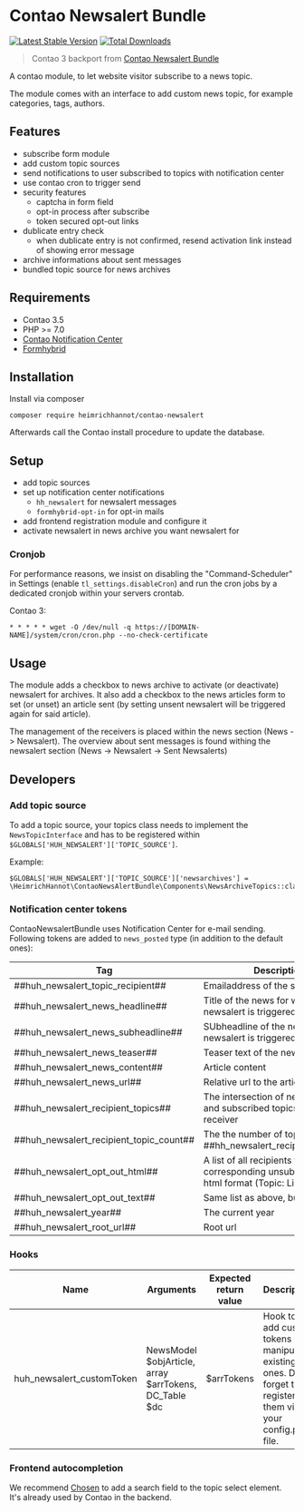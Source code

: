 # Contao Newsalert Bundle
[![Latest Stable Version](https://poser.pugx.org/heimrichhannot/contao-newsalert/v/stable)](https://packagist.org/packages/heimrichhannot/contao-newsalert)
[![Total Downloads](https://poser.pugx.org/heimrichhannot/contao-newsalert/downloads)](https://packagist.org/packages/heimrichhannot/contao-newsalert)

> Contao 3 backport from [Contao Newsalert Bundle](https://github.com/heimrichhannot/contao-newsalert-bundle)

A contao module, to let website visitor subscribe to a news topic.

The module comes with an interface to add custom news topic, for example categories, tags, authors.

## Features
* subscribe form module
* add custom topic sources
* send notifications to user subscribed to topics with notification center
* use contao cron to trigger send
* security features
    * captcha in form field
    * opt-in process after subscribe
    * token secured opt-out links
* dublicate entry check
    * when dublicate entry is not confirmed, resend activation link instead of showing error message
* archive informations about sent messages
* bundled topic source for news archives


## Requirements

* Contao 3.5
* PHP >= 7.0
* [Contao Notification Center](https://github.com/terminal42/contao-notification_center)
* [Formhybrid](https://github.com/heimrichhannot/contao-formhybrid)

## Installation

Install via composer

```
composer require heimrichhannot/contao-newsalert
```

Afterwards call the Contao install procedure to update the database.

## Setup

* add topic sources
* set up notification center notifications
    * `hh_newsalert` for newsalert messages
    * `formhybrid-opt-in` for opt-in mails
* add frontend registration module and configure it
* activate newsalert in news archive you want newsalert for

### Cronjob


For performance reasons, we insist on disabling the "Command-Scheduler" in Settings (enable `tl_settings.disableCron`) and run the cron jobs by a dedicated cronjob within your servers crontab.

Contao 3: 

```
* * * * * wget -O /dev/null -q https://[DOMAIN-NAME]/system/cron/cron.php --no-check-certificate
```

## Usage

The module adds a checkbox to news archive to activate (or deactivate) newsalert for archives. It also add a checkbox to the news articles form to set (or unset) an article sent (by setting unsent newsalert will be triggered again for said article).

The management of the receivers is placed within the news section (News -> Newsalert).
The overview about sent messages is found withing the newsalert section (News -> Newsalert -> Sent Newsalerts)

## Developers

### Add topic source

To add a topic source, your topics class needs to implement the `NewsTopicInterface` and has to be registered within `$GLOBALS['HUH_NEWSALERT']['TOPIC_SOURCE']`.

Example:

```
$GLOBALS['HUH_NEWSALERT']['TOPIC_SOURCE']['newsarchives'] = \HeimrichHannot\ContaoNewsAlertBundle\Components\NewsArchiveTopics::class;
```

### Notification center tokens
ContaoNewsalertBundle uses Notification Center for e-mail sending. Following tokens are added to `news_posted` type (in addition to the default ones): 

Tag                                   | Description
--------------------------------------|-----------
##huh_newsalert_topic_recipient##      | Emailaddress of the subscriber
##huh_newsalert_news_headline##        | Title of the news for which newsalert is triggered
##huh_newsalert_news_subheadline##     | SUbheadline of the news for which newsalert is triggered
##huh_newsalert_news_teaser##          | Teaser text of the news article
##huh_newsalert_news_content##         | Article content
##huh_newsalert_news_url##             | Relative url to the article
##huh_newsalert_recipient_topics##     | The intersection of news topics and subscribed topics of the receiver
##huh_newsalert_recipient_topic_count##| The the number of topics from ##hh_newsalert_recipient_topics##
##huh_newsalert_opt_out_html##         | A list of all recipients topics and the corresponding unsubscribe links in html format (Topic: Link)
##huh_newsalert_opt_out_text##         | Same list as above, but textonly
##huh_newsalert_year##                 | The current year
##huh_newsalert_root_url##             | Root url

### Hooks

Name                     | Arguments                                            | Expected return value | Description
-------------------------|------------------------------------------------------|-----------------------|------------
huh_newsalert_customToken |NewsModel $objArticle, array $arrTokens, DC_Table $dc | $arrTokens            | Hook to add custom tokens or manipulate existing ones. Don't forget to register them via your config.php file.

### Frontend autocompletion
We recommend [Chosen](https://harvesthq.github.io/chosen/) to add a search field to the topic select element. It's already used by Contao in the backend.
